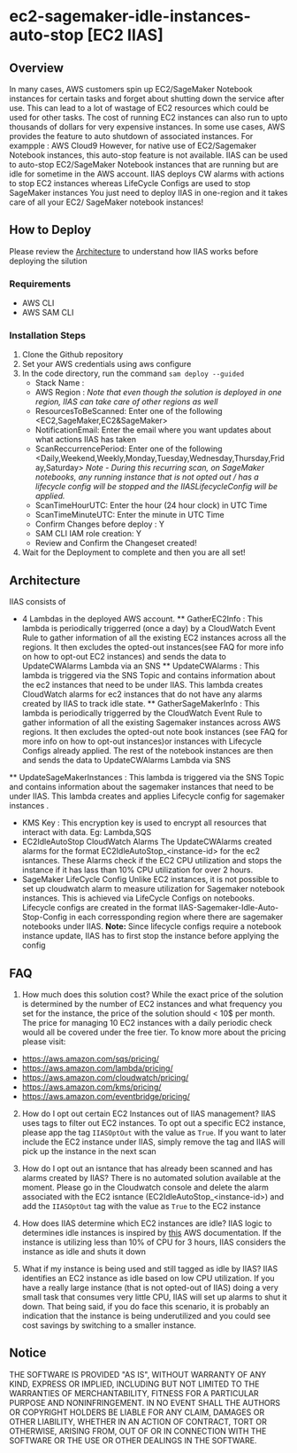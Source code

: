 # ec2-sagemaker-idle-instances-auto-stop [EC2 IIAS]

## Overview

In many cases, AWS customers spin up EC2/SageMaker Notebook instances for certain tasks and forget about shutting down the service after use. This can lead to a lot of wastage of EC2 resources which could be used for other tasks.
The cost of running EC2 instances can also run to upto thousands of dollars for very expensive instances.
In some use cases, AWS provides the feature to auto shutdown of associated instances. For exampple : AWS Cloud9
However, for native use of EC2/Sagemaker Notebook instances, this auto-stop feature is not available.
IIAS can be used to auto-stop EC2/SageMaker Notebook instances that are running but are idle for sometime in the AWS account.
IIAS deploys CW alarms with actions to stop EC2 instances whereas LifeCycle Configs are used to stop SageMaker instances
You just need to deploy IIAS in one-region and it takes care of all your EC2/ SageMaker notebook instances!


## How to Deploy

Please review the [Architecture](https://github.com/alexchirayath/aws-ec2-sagemaker-idle-instances-auto-stop#architecture) to understand how IIAS works before deploying the silution

### Requirements
 * AWS CLI
 * AWS SAM CLI

### Installation Steps
1. Clone the Github repository
2. Set your AWS credentials using aws configure
3. In the code directory, run the command ```sam deploy --guided```
    * Stack Name : <Add an arbitrary name>
    * AWS Region : <Add the region for deploying the stack> *Note that even though the solution is deployed in one region, IIAS can take care of other regions as well*
    * ResourcesToBeScanned: Enter one of the following <EC2,SageMaker,EC2&SageMaker>
    * NotificationEmail: Enter the email where you want updates about what actions IIAS has taken
    * ScanReccurrencePeriod: Enter one of the following <Daily,Weekend,Weekly,Monday,Tuesday,Wednesday,Thursday,Friday,Saturday> *Note - During this recurring scan, on SageMaker notebooks, any running instance that is not opted out / has a lifecycle config will be stopped and the IIASLifecycleConfig will be applied.*
    * ScanTimeHourUTC: Enter the hour (24 hour clock) in UTC Time
    * ScanTimeMinuteUTC:  Enter the minute in UTC Time
    * Confirm Changes before deploy : Y
    * SAM CLI IAM role creation: Y
    * Review and Confirm the Changeset created!
4. Wait for the Deployment to complete and then you are all set!


## Architecture

IIAS consists of 
* 4 Lambdas in the deployed AWS account.
** GatherEC2Info : This lambda is periodically triggerred (once a day) by a CloudWatch Event Rule to gather information of all the existing EC2 instances across all the regions. It then excludes the opted-out instances(see FAQ for more info on how to opt-out EC2 instances) and sends the data to UpdateCWAlarms Lambda via an SNS 
** UpdateCWAlarms : This lambda is triggered via the SNS Topic and contains information about the ec2 instances that need to be under IIAS. This lambda creates CloudWatch alarms for ec2 instances that do not have any alarms created by IIAS to track idle state.
** GatherSageMakerInfo : This lambda is periodically triggerred  by the CloudWatch Event Rule to gather information of all the existing Sagemaker instances across AWS regions. It then excludes the opted-out note book instances (see FAQ for more info on how to opt-out  instances)or instances with Lifecycle Configs already applied. The rest of the notebook instances are then and sends the data to UpdateCWAlarms Lambda via SNS 

** UpdateSageMakerInstances : This lambda is triggered via the SNS Topic and contains information about the sagemaker instances that need to be under IIAS. This lambda creates and applies Lifecycle config for sagemaker instances .

* KMS Key : This encryption key is used to encrypt all resources that interact with data. Eg: Lambda,SQS 
* EC2IdleAutoStop CloudWatch Alarms
The UpdateCWAlarms created alarms for the format EC2IdleAutoStop_\<instance-id> for the ec2 isntances.
These Alarms check if the EC2 CPU utilization and stops the instance if it has lass than 10% CPU utilization for over 2 hours.
* SageMaker LifeCycle Config
Unlike EC2 instances, it is not possible to set up cloudwatch alarm to measure utilization for Sagemaker notebook instances. This is achieved via LifeCycle Configs on notebooks.
Lifecycle configs are created in the format IIAS-Sagemaker-Idle-Auto-Stop-Config in each corressponding region where there are sagemaker notebooks under IIAS.
**Note:** Since lifecycle configs require a notebook instance update, IIAS has to first stop the instance before applying the config

## FAQ

1. How much does this solution cost?
While the exact price of the solution is determined by the number of EC2 instances and what frequency you set for the instance, the price of the solution should < 10$ per month. The price for managing 10 EC2 instances with a daily periodic check would all be covered under the free tier.
To know more about the pricing please visit:
* https://aws.amazon.com/sqs/pricing/
* https://aws.amazon.com/lambda/pricing/
* https://aws.amazon.com/cloudwatch/pricing/
* https://aws.amazon.com/kms/pricing/
* https://aws.amazon.com/eventbridge/pricing/

2. How do I opt out certain EC2 Instances out of IIAS management?
IIAS uses tags to filter out EC2 instances. To opt out a specific EC2 instance, please app the tag ```IIASOptOut``` with the value as ```True```. If you want to later include the EC2 instance under IIAS, simply remove the tag and IIAS will pick up the instance in the next scan

3. How do I opt out an isntance that has already been scanned and has alarms created by IIAS?
There is no automated solution available at the moment. Please go in the Cloudwatch console and delete the  alarm associated with the EC2 isntance  (EC2IdleAutoStop_\<instance-id>) and add the ```IIASOptOut``` tag with the value as ```True``` to the EC2 instance

4. How does IIAS determine which EC2 instances are idle?
IIAS logic to determines idle instances is inspired by [this](https://docs.aws.amazon.com/AmazonCloudWatch/latest/monitoring/UsingAlarmActions.html) AWS documentation.
If the instance is utilizing less than 10% of CPU for 3 hours, IIAS considers the instance as idle and shuts it down

5. What if my instance is being used and still tagged as idle by IIAS?
IIAS identifies an EC2 instance as idle based on low CPU utilization. If you have a really large instance (that is not opted-out of IIAS) doing a very small task that consumes very little CPU, IIAS will set up alarms to shut it down. That being said, if you do face this scenario, it is probably an indication that the instance is being underutilized and you could see cost savings by switching to a smaller instance.


## Notice

THE SOFTWARE IS PROVIDED "AS IS", WITHOUT WARRANTY OF ANY KIND, EXPRESS OR
IMPLIED, INCLUDING BUT NOT LIMITED TO THE WARRANTIES OF MERCHANTABILITY, FITNESS
FOR A PARTICULAR PURPOSE AND NONINFRINGEMENT. IN NO EVENT SHALL THE AUTHORS OR
COPYRIGHT HOLDERS BE LIABLE FOR ANY CLAIM, DAMAGES OR OTHER LIABILITY, WHETHER
IN AN ACTION OF CONTRACT, TORT OR OTHERWISE, ARISING FROM, OUT OF OR IN
CONNECTION WITH THE SOFTWARE OR THE USE OR OTHER DEALINGS IN THE SOFTWARE.
